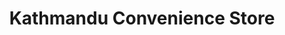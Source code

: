 ---
title: "Kathmandu Convenience Store"
url: /malden/kathmandu-convenience-store/
shop: Lebensmittel
---